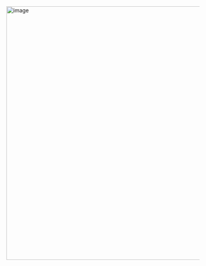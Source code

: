 <img width="1068" height="662" alt="image" src="https://github.com/user-attachments/assets/eb14b10a-a2d1-454d-9b0b-e93e38b1b75c" />
